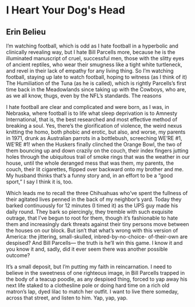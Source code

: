 # I Heart Your Dog's Head
## Erin Belieu
I’m watching football, which is odd as
I hate football
in a hyperbolic and clinically revealing way,
but I hate Bill Parcells more,
because he is the illuminated manuscript
of cruel, successful men, those with the slitty eyes of ancient reptiles,
who wear their smugness like a tight white turtleneck,
and revel in their lack of empathy
for any living thing.
So I’m watching football, staying up late to watch football,
hoping to witness (as I think of it)
The Humiliation of the Tuna
(as he is called),
which is rightly Parcells’s first time back in the Meadowlands
since taking up with the Cowboys,
who are, as we all know,
thugs, even by the NFL’s standards. The reasons

I hate football are clear and complicated and were born,
as I was, in Nebraska,
where football is to life what sleep deprivation is
to Amnesty International, that is,
the best researched and most effective method
of breaking a soul. Yes,
there’s the glorification of violence, the weird nexus
knitting the homo, both phobic and erotic,
but also, and worse, my parents in 1971, drunk as
Australian parrots in a bottlebush, screeching
WE’RE #1, WE’RE #1!
when the Huskers finally clinched the Orange Bowl,
the two of them
bouncing up and down crazily on the couch, their index
fingers jutting holes through the ubiquitous trail of smoke rings
that was the weather in our house,
until the whole deranged mess that was them,
my parents, the couch, their lit cigarettes,
flipped over backward onto my brother and me. My husband
thinks that’s a funny story and, in an effort to be a “good sport,”
I say I think it is, too.

Which leads me to recall the three Chihuahuas
who’ve spent the fullness of their agitated lives penned
in the back of my neighbor’s yard.
Today they barked continuously for 12 minutes (I timed it) as
the UPS guy made his daily round.
They bark so piercingly, they tremble with such exquisite outrage,
that I’ve begun to root for them, though it’s fashionable
to hate them and increasingly dark threats
against their tiny persons move between the houses on our block.
But isn’t that what’s wrong with this version of America:
the jittering, small-skulled, inbred-by-no-choice-
of-their-own are despised? And Bill Parcells—
the truth is he’ll win
this game. I know it and you know it and, sadly,
did it ever seem there was another possible outcome?

It’s a small deposit,
but I’m putting my faith in reincarnation. I need to believe
in the sweetness of one righteous image,
in Bill Parcells trapped in the body of a teacup poodle,
as any despised thing,
forced to yap away his next life staked to
a clothesline pole or doing hard time on a rich old matron’s lap,
dyed lilac to match her outfit.
I want to live there someday, across that street,
and listen to him. Yap, yap, yap.